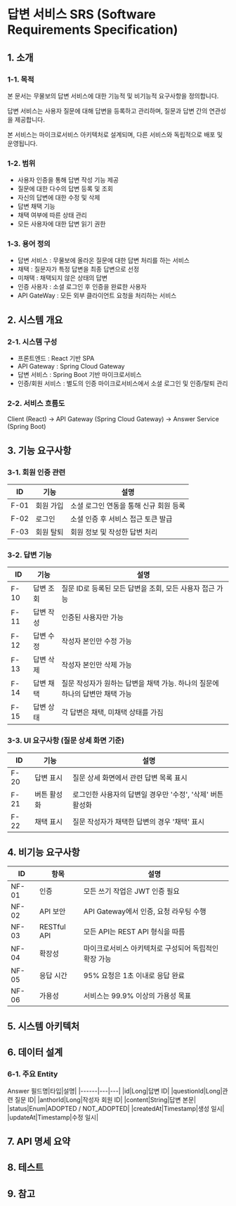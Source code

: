 # 답변 서비스 SRS (Software Requirements Specification)

## 1. 소개
### 1-1. 목적
본 문서는 무물보의 답변 서비스에 대한 기능적 및 비기능적 요구사항을 정의합니다.

답변 서비스는 사용자 질문에 대해 답변을 등록하고 관리하며, 질문과 답변 간의 연관성을 제공합니다.

본 서비스는 마이크로서비스 아키텍처로 설계되며, 다른 서비스와 독립적으로 배포 및 운영됩니다.

### 1-2. 범위
- 사용자 인증을 통해 답변 작성 기능 제공
- 질문에 대한 다수의 답변 등록 및 조회
- 자신의 답변에 대한 수정 및 삭제
- 답변 채택 기능
- 채택 여부에 따른 상태 관리
- 모든 사용자에 대한 답변 읽기 권한

### 1-3. 용어 정의
- 답변 서비스 : 무물보에 올라온 질문에 대한 답변 처리를 하는 서비스
- 채택 : 질문자가 특정 답변을 최종 답변으로 선정
- 미채택 : 채택되지 않은 상태의 답변
- 인증 사용자 : 소셜 로그인 후 인증을 완료한 사용자
- API GateWay : 모든 외부 클라이언트 요청을 처리하는 서비스

  
## 2. 시스템 개요
### 2-1. 시스템 구성
- 프론트엔드 : React 기반 SPA
- API Gateway : Spring Cloud Gateway
- 답변 서비스 : Spring Boot 기반 마이크로서비스
- 인증/회원 서비스 : 별도의 인증 마이크로서비스에서 소셜 로그인 및 인증/탈퇴 관리

### 2-2. 서비스 흐름도
Client (React) -> API Gateway (Spring Cloud Gateway) -> Answer Service (Spring Boot)


## 3. 기능 요구사항
### 3-1. 회원 인증 관련
ID|기능|설명|
|------|---|---|
|F-01|회원 가입|소셜 로그인 연동을 통해 신규 회원 등록|
|F-02|로그인|소셜 인증 후 서비스 접근 토큰 발급|
|F-03|회원 탈퇴|회원 정보 및 작성한 답변 처리|

### 3-2. 답변 기능
ID|기능|설명|
|------|---|---|
|F-10|답변 조회|질문 ID로 등록된 모든 답변을 조회, 모든 사용자 접근 가능|
|F-11|답변 작성|인증된 사용자만 가능|
|F-12|답변 수정|작성자 본인만 수정 가능|
|F-13|답변 삭제|작성자 본인만 삭제 가능|
|F-14|답변 채택|질문 작성자가 원하는 답변을 채택 가능. 하나의 질문에 하나의 답변만 채택 가능|
|F-15|답변 상태|각 답변은 채택, 미채택 상태를 가짐|

### 3-3. UI 요구사항 (질문 상세 화면 기준)
ID|기능|설명|
|------|---|---|
|F-20|답변 표시|질문 상세 화면에서 관련 답변 목록 표시|
|F-21|버튼 활성화|로그인한 사용자의 답변일 경우만 '수정', '삭제' 버튼 활성화|
|F-22|채택 표시|질문 작성자가 채택한 답변의 경우 '채택' 표시|

## 4. 비기능 요구사항
ID|항목|설명|
|------|---|---|
|NF-01|인증|모든 쓰기 작업은 JWT 인증 필요|
|NF-02|API 보안|API Gateway에서 인증, 요청 라우팅 수행|
|NF-03|RESTful API|모든 API는 REST API 형식을 따름|
|NF-04|확장성|마이크로서비스 아키텍처로 구성되어 독립적인 확장 가능|
|NF-05|응답 시간|95% 요청은 1초 이내로 응답 완료|
|NF-06|가용성|서비스는 99.9% 이상의 가용성 목표|

## 5. 시스템 아키텍처
## 6. 데이터 설계
### 6-1. 주요 Entity
Answer
필드명|타입|설명|
|------|---|---|
|id|Long|답변 ID|
|questionId|Long|관련 질문 ID|
|anthorId|Long|작성자 회원 ID|
|content|String|답변 본문|
|status|Enum|ADOPTED / NOT_ADOPTED|
|createdAt|Timestamp|생성 일시|
|updateAt|Timestamp|수정 일시|

## 7. API 명세 요약
## 8. 테스트
## 9. 참고
